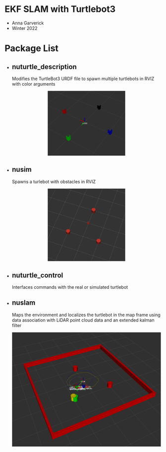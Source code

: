 # EKF SLAM with Turtlebot3
* Anna Garverick
* Winter 2022

# Package List

- ## nuturtle_description ###
    Modifies the TurtleBot3 URDF file to spawn multiple turtlebots in RVIZ with color arguments

    <p align="center">
    <img src=nuturtle_description/img/all_robots.png width=250/>
    </p>

- ## nusim ##
    Spawns a turlebot with obstacles in RVIZ

    <p align="center">
    <img src=nusim/images/nusim_cropped.png width=250/>
    </p>

- ## nuturtle_control ##
    Interfaces commands with the real or simulated turtlebot

- ## nuslam ## 
    Maps the environment and localizes the turtlebot in the map frame using data association with LiDAR point cloud data and an extended kalman filter

    <p align="center">
    <img src=nuslam/img/Kalman_Filter.png width=500/>
    </p>
